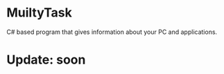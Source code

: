 # MuiltyTask
C# based program that gives information about your PC and applications.

# Update: soon

